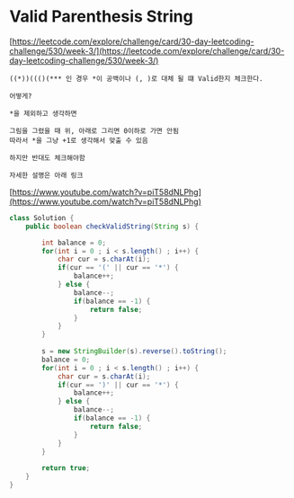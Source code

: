 # Valid Parenthesis String

[https://leetcode.com/explore/challenge/card/30-day-leetcoding-challenge/530/week-3/](https://leetcode.com/explore/challenge/card/30-day-leetcoding-challenge/530/week-3/)
~~~
((*))((()(*** 인 경우 *이 공백이나 (, )로 대체 될 떄 Valid한지 체크한다.

어떻게?

*을 제외하고 생각하면

그림을 그렸을 때 위, 아래로 그리면 0이하로 가면 안됨
따라서 *을 그냥 +1로 생각해서 맞출 수 있음

하지만 반대도 체크해야함

자세한 설명은 아래 링크
~~~

[https://www.youtube.com/watch?v=piT58dNLPhg](https://www.youtube.com/watch?v=piT58dNLPhg)

```java
class Solution {
	public boolean checkValidString(String s) {

		int balance = 0;
		for(int i = 0 ; i < s.length() ; i++) {
			char cur = s.charAt(i);
			if(cur == '(' || cur == '*') {
				balance++;
			} else {
				balance--;
				if(balance == -1) {
					return false;
				}
			}
		}
		
		s = new StringBuilder(s).reverse().toString();
		balance = 0;
		for(int i = 0 ; i < s.length() ; i++) {
			char cur = s.charAt(i);
			if(cur == ')' || cur == '*') {
				balance++;
			} else {
				balance--;
				if(balance == -1) {
					return false;
				}
			}
		}
		
		return true;
	}
}
```